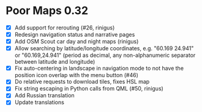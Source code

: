 Poor Maps 0.32
==============

* [x] Add support for rerouting (#26, rinigus)
* [x] Redesign navigation status and narrative pages
* [x] Add OSM Scout car day and night maps (rinigus)
* [x] Allow searching by latitude/longitude coordinates, e.g.
      "60.169 24.941" or "60.169,24.941" (period as decimal, any
      non-alphanumeric separator between latitude and longitude)
* [x] Fix auto-centering in landscape in navigation mode to not have
      the position icon overlap with the menu button (#46)
* [x] Do relative requests to download tiles, fixes HSL map
* [x] Fix string escaping in Python calls from QML (#50, rinigus)
* [x] Add Russian translation
* [x] Update translations
